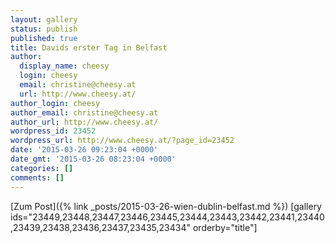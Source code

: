 ```yaml
---
layout: gallery
status: publish
published: true
title: Davids erster Tag in Belfast
author:
  display_name: cheesy
  login: cheesy
  email: christine@cheesy.at
  url: http://www.cheesy.at/
author_login: cheesy
author_email: christine@cheesy.at
author_url: http://www.cheesy.at/
wordpress_id: 23452
wordpress_url: http://www.cheesy.at/?page_id=23452
date: '2015-03-26 09:23:04 +0000'
date_gmt: '2015-03-26 08:23:04 +0000'
categories: []
comments: []
---
```


[Zum Post]({% link _posts/2015-03-26-wien-dublin-belfast.md %})
[gallery ids="23449,23448,23447,23446,23445,23444,23443,23442,23441,23440,23439,23438,23436,23437,23435,23434" orderby="title"]
